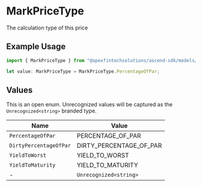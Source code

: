 # MarkPriceType

The calculation type of this price

## Example Usage

```typescript
import { MarkPriceType } from "@apexfintechsolutions/ascend-sdk/models/components";

let value: MarkPriceType = MarkPriceType.PercentageOfPar;
```

## Values

This is an open enum. Unrecognized values will be captured as the `Unrecognized<string>` branded type.

| Name                    | Value                   |
| ----------------------- | ----------------------- |
| `PercentageOfPar`       | PERCENTAGE_OF_PAR       |
| `DirtyPercentageOfPar`  | DIRTY_PERCENTAGE_OF_PAR |
| `YieldToWorst`          | YIELD_TO_WORST          |
| `YieldToMaturity`       | YIELD_TO_MATURITY       |
| -                       | `Unrecognized<string>`  |